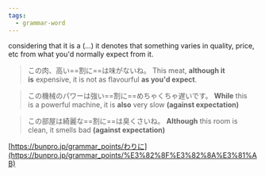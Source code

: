 ```yaml
---
tags:
  - grammar-word
---
```

considering that it is a (...)
it denotes that something varies in quality, price, etc from what you'd normally expect from it.

>この肉、高い==割に==は味がないね。
>This meat, **although it is** expensive, it is not as flavourful **as you'd expect**.

> この機械のパワーは強い==割に==めちゃくちゃ遅いです。
> **While** this is a powerful machine, it is **also** very slow **(against expectation)**

>この部屋は綺麗な==割に==は臭くさいね。
>**Although** this room is clean, it smells bad **(against expectation)**

[https://bunpro.jp/grammar_points/わりに](https://bunpro.jp/grammar_points/%E3%82%8F%E3%82%8A%E3%81%AB)